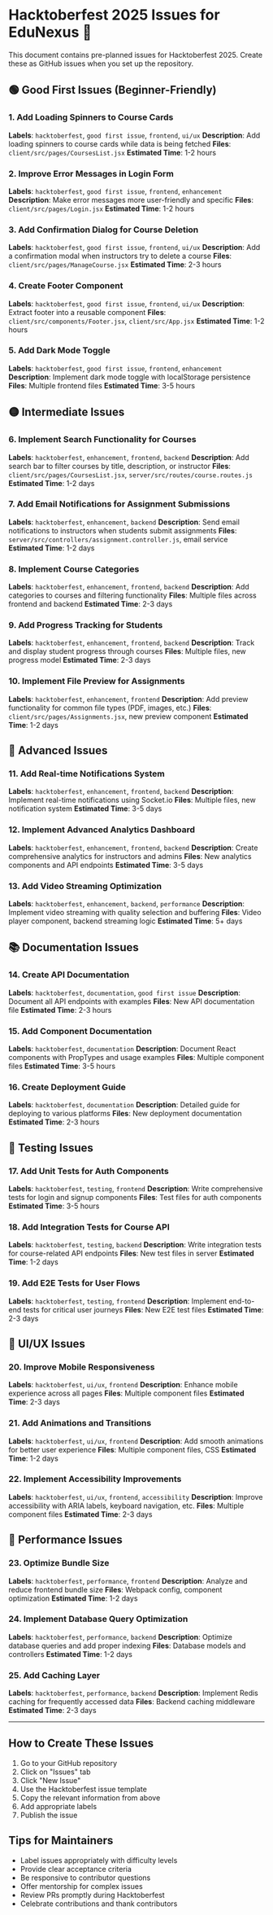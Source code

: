 # Hacktoberfest 2025 Issues for EduNexus 🎃

This document contains pre-planned issues for Hacktoberfest 2025. Create these as GitHub issues when you set up the repository.

## 🟢 Good First Issues (Beginner-Friendly)

### 1. Add Loading Spinners to Course Cards
**Labels**: `hacktoberfest`, `good first issue`, `frontend`, `ui/ux`
**Description**: Add loading spinners to course cards while data is being fetched
**Files**: `client/src/pages/CoursesList.jsx`
**Estimated Time**: 1-2 hours

### 2. Improve Error Messages in Login Form
**Labels**: `hacktoberfest`, `good first issue`, `frontend`, `enhancement`
**Description**: Make error messages more user-friendly and specific
**Files**: `client/src/pages/Login.jsx`
**Estimated Time**: 1-2 hours

### 3. Add Confirmation Dialog for Course Deletion
**Labels**: `hacktoberfest`, `good first issue`, `frontend`, `ui/ux`
**Description**: Add a confirmation modal when instructors try to delete a course
**Files**: `client/src/pages/ManageCourse.jsx`
**Estimated Time**: 2-3 hours

### 4. Create Footer Component
**Labels**: `hacktoberfest`, `good first issue`, `frontend`, `ui/ux`
**Description**: Extract footer into a reusable component
**Files**: `client/src/components/Footer.jsx`, `client/src/App.jsx`
**Estimated Time**: 1-2 hours

### 5. Add Dark Mode Toggle
**Labels**: `hacktoberfest`, `good first issue`, `frontend`, `enhancement`
**Description**: Implement dark mode toggle with localStorage persistence
**Files**: Multiple frontend files
**Estimated Time**: 3-5 hours

## 🟡 Intermediate Issues

### 6. Implement Search Functionality for Courses
**Labels**: `hacktoberfest`, `enhancement`, `frontend`, `backend`
**Description**: Add search bar to filter courses by title, description, or instructor
**Files**: `client/src/pages/CoursesList.jsx`, `server/src/routes/course.routes.js`
**Estimated Time**: 1-2 days

### 7. Add Email Notifications for Assignment Submissions
**Labels**: `hacktoberfest`, `enhancement`, `backend`
**Description**: Send email notifications to instructors when students submit assignments
**Files**: `server/src/controllers/assignment.controller.js`, email service
**Estimated Time**: 1-2 days

### 8. Implement Course Categories
**Labels**: `hacktoberfest`, `enhancement`, `frontend`, `backend`
**Description**: Add categories to courses and filtering functionality
**Files**: Multiple files across frontend and backend
**Estimated Time**: 2-3 days

### 9. Add Progress Tracking for Students
**Labels**: `hacktoberfest`, `enhancement`, `frontend`, `backend`
**Description**: Track and display student progress through courses
**Files**: Multiple files, new progress model
**Estimated Time**: 2-3 days

### 10. Implement File Preview for Assignments
**Labels**: `hacktoberfest`, `enhancement`, `frontend`
**Description**: Add preview functionality for common file types (PDF, images, etc.)
**Files**: `client/src/pages/Assignments.jsx`, new preview component
**Estimated Time**: 1-2 days

## 🔴 Advanced Issues

### 11. Add Real-time Notifications System
**Labels**: `hacktoberfest`, `enhancement`, `frontend`, `backend`
**Description**: Implement real-time notifications using Socket.io
**Files**: Multiple files, new notification system
**Estimated Time**: 3-5 days

### 12. Implement Advanced Analytics Dashboard
**Labels**: `hacktoberfest`, `enhancement`, `frontend`, `backend`
**Description**: Create comprehensive analytics for instructors and admins
**Files**: New analytics components and API endpoints
**Estimated Time**: 3-5 days

### 13. Add Video Streaming Optimization
**Labels**: `hacktoberfest`, `enhancement`, `backend`, `performance`
**Description**: Implement video streaming with quality selection and buffering
**Files**: Video player component, backend streaming logic
**Estimated Time**: 5+ days

## 📚 Documentation Issues

### 14. Create API Documentation
**Labels**: `hacktoberfest`, `documentation`, `good first issue`
**Description**: Document all API endpoints with examples
**Files**: New API documentation file
**Estimated Time**: 2-3 hours

### 15. Add Component Documentation
**Labels**: `hacktoberfest`, `documentation`
**Description**: Document React components with PropTypes and usage examples
**Files**: Multiple component files
**Estimated Time**: 3-5 hours

### 16. Create Deployment Guide
**Labels**: `hacktoberfest`, `documentation`
**Description**: Detailed guide for deploying to various platforms
**Files**: New deployment documentation
**Estimated Time**: 2-3 hours

## 🧪 Testing Issues

### 17. Add Unit Tests for Auth Components
**Labels**: `hacktoberfest`, `testing`, `frontend`
**Description**: Write comprehensive tests for login and signup components
**Files**: Test files for auth components
**Estimated Time**: 3-5 hours

### 18. Add Integration Tests for Course API
**Labels**: `hacktoberfest`, `testing`, `backend`
**Description**: Write integration tests for course-related API endpoints
**Files**: New test files in server
**Estimated Time**: 1-2 days

### 19. Add E2E Tests for User Flows
**Labels**: `hacktoberfest`, `testing`, `frontend`
**Description**: Implement end-to-end tests for critical user journeys
**Files**: New E2E test files
**Estimated Time**: 2-3 days

## 🎨 UI/UX Issues

### 20. Improve Mobile Responsiveness
**Labels**: `hacktoberfest`, `ui/ux`, `frontend`
**Description**: Enhance mobile experience across all pages
**Files**: Multiple component files
**Estimated Time**: 2-3 days

### 21. Add Animations and Transitions
**Labels**: `hacktoberfest`, `ui/ux`, `frontend`
**Description**: Add smooth animations for better user experience
**Files**: Multiple component files, CSS
**Estimated Time**: 1-2 days

### 22. Implement Accessibility Improvements
**Labels**: `hacktoberfest`, `ui/ux`, `frontend`, `accessibility`
**Description**: Improve accessibility with ARIA labels, keyboard navigation, etc.
**Files**: Multiple component files
**Estimated Time**: 2-3 days

## 🔧 Performance Issues

### 23. Optimize Bundle Size
**Labels**: `hacktoberfest`, `performance`, `frontend`
**Description**: Analyze and reduce frontend bundle size
**Files**: Webpack config, component optimization
**Estimated Time**: 1-2 days

### 24. Implement Database Query Optimization
**Labels**: `hacktoberfest`, `performance`, `backend`
**Description**: Optimize database queries and add proper indexing
**Files**: Database models and controllers
**Estimated Time**: 1-2 days

### 25. Add Caching Layer
**Labels**: `hacktoberfest`, `performance`, `backend`
**Description**: Implement Redis caching for frequently accessed data
**Files**: Backend caching middleware
**Estimated Time**: 2-3 days

---

## How to Create These Issues

1. Go to your GitHub repository
2. Click on "Issues" tab
3. Click "New Issue"
4. Use the Hacktoberfest issue template
5. Copy the relevant information from above
6. Add appropriate labels
7. Publish the issue

## Tips for Maintainers

- Label issues appropriately with difficulty levels
- Provide clear acceptance criteria
- Be responsive to contributor questions
- Offer mentorship for complex issues
- Review PRs promptly during Hacktoberfest
- Celebrate contributions and thank contributors